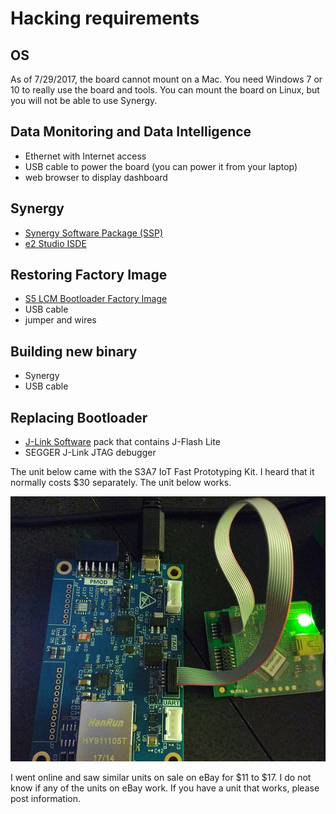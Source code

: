 # Hacking requirements

## OS 
As of 7/29/2017, the board cannot mount on a Mac.  You need Windows 7 or 10
to really use the board and tools. You can mount the board on Linux, but you
will not be able to use Synergy. 

## Data Monitoring and Data Intelligence

- Ethernet with Internet access
- USB cable to power the board (you can power it from your laptop)
- web browser to display dashboard 

## Synergy
- [Synergy Software Package (SSP)](https://synergygallery.renesas.com/ssp)
- [e2 Studio ISDE](https://synergygallery.renesas.com/isde)

## Restoring Factory Image
- [S5 LCM Bootloader Factory Image](http://learn.iotcommunity.io/t/s5d9-iot-fast-prot-kit-factory-image-files-updated/1091)
- USB cable
- jumper and wires

## Building new binary
- Synergy
- USB cable

## Replacing Bootloader

- [J-Link Software](https://www.segger.com/downloads/jlink/) pack that contains J-Flash Lite
- SEGGER J-Link JTAG debugger

The unit below came with the S3A7 IoT Fast Prototyping Kit. I heard that it normally 
costs $30 separately. The unit below works.

![](img/j-link.jpg)

I went online and saw similar units on sale on eBay for $11 to $17. I do not know if 
any of the units on eBay work. If you have a unit that works, please post information.
